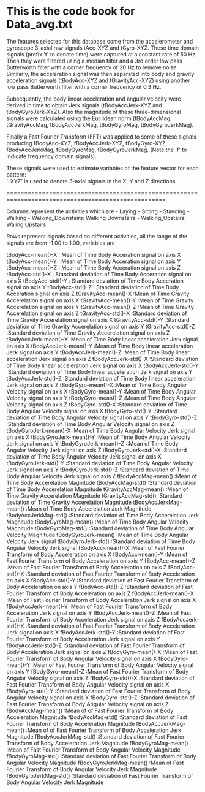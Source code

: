 This is the code book for Data_avg.txt
===================================================================================================

The features selected for this database come from the accelerometer and gyroscope 3-axial raw signals tAcc-XYZ and tGyro-XYZ. These time domain signals (prefix 't' to denote time) were captured at a constant rate of 50 Hz. Then they were filtered using a median filter and a 3rd order low pass Butterworth filter with a corner frequency of 20 Hz to remove noise. Similarly, the acceleration signal was then separated into body and gravity acceleration signals (tBodyAcc-XYZ and tGravityAcc-XYZ) using another low pass Butterworth filter with a corner frequency of 0.3 Hz. 

Subsequently, the body linear acceleration and angular velocity were derived in time to obtain Jerk signals (tBodyAccJerk-XYZ and tBodyGyroJerk-XYZ). Also the magnitude of these three-dimensional signals were calculated using the Euclidean norm (tBodyAccMag, tGravityAccMag, tBodyAccJerkMag, tBodyGyroMag, tBodyGyroJerkMag). 

Finally a Fast Fourier Transform (FFT) was applied to some of these signals producing fBodyAcc-XYZ, fBodyAccJerk-XYZ, fBodyGyro-XYZ, fBodyAccJerkMag, fBodyGyroMag, fBodyGyroJerkMag. (Note the 'f' to indicate frequency domain signals). 

These signals were used to estimate variables of the feature vector for each pattern:  
'-XYZ' is used to denote 3-axial signals in the X, Y and Z directions.

===================================================================================================

Columns represent the activities which are
	- Laying
	- Sitting
	- Standing
	- Walking
	- Walking_Downstairs: Walking Downstairs
	- Walking_Upstairs: Waling Upstairs

Rows represent signals based on different activities, all the range of the signals are from -1.00 to 1.00, variables are

tBodyAcc-mean()-X      : Mean of Time  Body Acceration signal on axis X
tBodyAcc-mean()-Y      : Mean of Time Body Acceration signal on axis Y
tBodyAcc-mean()-Z      : Mean of Time Body Acceration signal on axis Z
tBodyAcc-std()-X       : Standard deviation of Time Body Acceration signal on axis X
tBodyAcc-std()-Y       : Standard deviation of Time Body Acceration signal on axis Y
tBodyAcc-std()-Z       : Standard deviation of Time Body Acceration signal on axis Z
tGravityAcc-mean()-X   :Mean of Time Gravity Accerelation signal on axis X
tGravityAcc-mean()-Y   :Mean of Time Gravity Accerelation signal on axis Y
tGravityAcc-mean()-Z   :Mean of Time Gravity Accerelation signal on axis Z
tGravityAcc-std()-X    :Standard deviation of Time Gravity Accerelation signal on axis X
tGravityAcc-std()-Y    :Standard deviation of Time Gravity Accerelation signal on axis Y
tGravityAcc-std()-Z    :Standard deviation of Time Gravity Accerelation signal on axis Z
tBodyAccJerk-mean()-X  :Mean of Time Body linear acceleration Jerk signal on axis X
tBodyAccJerk-mean()-Y  :Mean of Time Body linear acceleration Jerk signal on axis Y
tBodyAccJerk-mean()-Z  :Mean of Time Body linear acceleration Jerk signal on axis Z
tBodyAccJerk-std()-X   :Standard deviation of Time Body linear acceleration Jerk signal on axis X
tBodyAccJerk-std()-Y   :Standard deviation of Time Body linear acceleration Jerk signal on axis Y
tBodyAccJerk-std()-Z   :Standard deviation of Time Body linear acceleration Jerk signal on axis Z
tBodyGyro-mean()-X     :Mean of Time Body Angular Velocity signal on axis X 
tBodyGyro-mean()-Y     :Mean of Time Body Angular Velocity signal on axis Y
tBodyGyro-mean()-Z     :Mean of Time Body Angular Velocity signal on axis Z
tBodyGyro-std()-X      :Standard deviation of Time Body Angular Velocity signal on axis X
tBodyGyro-std()-Y      :Standard deviation of Time Body Angular Velocity signal on axis Y
tBodyGyro-std()-Z      :Standard deviation of Time Body Angular Velocity signal on axis Z
tBodyGyroJerk-mean()-X :Mean of Time Body Angular Velocity Jerk signal on axis X
tBodyGyroJerk-mean()-Y :Mean of Time Body Angular Velocity Jerk signal on axis Y
tBodyGyroJerk-mean()-Z ::Mean of Time Body Angular Velocity Jerk signal on axis Z
tBodyGyroJerk-std()-X  :Standard deviation of Time Body Angular Velocity Jerk signal on axis X
tBodyGyroJerk-std()-Y  :Standard deviation of Time Body Angular Velocity Jerk signal on axis Y
tBodyGyroJerk-std()-Z  :Standard deviation of Time Body Angular Velocity Jerk signal on axis Z
tBodyAccMag-mean()     :Mean of Time Body Accerelation Magnitude
tBodyAccMag-std()      :Standard deviation of Time Body Accerelation Magnitude
tGravityAccMag-mean()  :Mean of Time Gravity Accerelation Magnitude
tGravityAccMag-std()   :Standard deviation of Time Gravity Accerelation Magnitude
tBodyAccJerkMag-mean() :Mean of Time Body Accerelation Jerk Magnitude
tBodyAccJerkMag-std()  :Standard deviation of Time Body Accerelation Jerk Magnitude
tBodyGyroMag-mean()    :Mean of Time Body Angular Velocity Magnitude
tBodyGyroMag-std()     :Standard deviation of Time Body Angular Velocity Magnitude
tBodyGyroJerk-mean()   :Mean of Time Body Angular Velocity Jerk signal
tBodyGyroJerk-std()    :Standard deviation of Time Body Angular Velocity Jerk signal
fBodyAcc-mean()-X      :Mean of Fast Fourier Transform of Body Acceleration on axis X
fBodyAcc-mean()-Y      :Mean of Fast Fourier Transform of Body Acceleration on axis Y
fBodyAcc-mean()-Z      :Mean of Fast Fourier Transform of Body Acceleration on axis Z
fBodyAcc-std()-X       :Standard deviation of Fast Fourier Transform of Body Acceleration on axis X
fBodyAcc-std()-Y       :Standard deviation of Fast Fourier Transform of Body Acceleration on axis Y
fBodyAcc-std()-Z       :Standard deviation of Fast Fourier Transform of Body Acceleration on axis Z
fBodyAccJerk-mean()-X  :Mean of Fast Fourier Transform of Body Acceleration Jerk signal on axis X 
fBodyAccJerk-mean()-Y  :Mean of Fast Fourier Transform of Body Acceleration Jerk signal on axis Y
fBodyAccJerk-mean()-Z  :Mean of Fast Fourier Transform of Body Acceleration Jerk signal on axis Z
fBodyAccJerk-std()-X   :Standard deviation of Fast Fourier Transform of Body Acceleration Jerk signal on 
                        axis X
fBodyAccJerk-std()-Y   :Standard deviation of Fast Fourier Transform of Body Acceleration Jerk signal on 
                        axis Y
fBodyAccJerk-std()-Z   :Standard deviation of Fast Fourier Transform of Body Acceleration Jerk signal on 
                        axis Z
fBodyGyro-mean()-X     :Mean of Fast Fourier Transform of Body Angular Velocity signal on axis X
fBodyGyro-mean()-Y     :Mean of Fast Fourier Transform of Body Angular Velocity signal on axis Y
fBodyGyro-mean()-Z     :Mean of Fast Fourier Transform of Body Angular Velocity signal on axis Z
fBodyGyro-std()-X      :Standard deviation of Fast Fourier Transform of Body Angular Velocity signal on 
                        axis X
fBodyGyro-std()-Y      :Standard deviation of Fast Fourier Transform of Body Angular Velocity signal on 
                        axis Y
fBodyGyro-std()-Z      :Standard deviation of Fast Fourier Transform of Body Angular Velocity signal on
                        axis Z
fBodyAccMag-mean()     :Mean of of Fast Fourier Transform of Body Acceleration Magnitude
fBodyAccMag-std()      :Standard deviation of Fast Fourier Transform of Body Acceleration Magnitude
fBodyAccJerkMag-mean() :Mean of of Fast Fourier Transform of Body Acceleration Jerk Magnitude
fBodyAccJerkMag-std()  :Standard deviation of Fast Fourier Transform of Body Acceleration Jerk Magnitude
fBodyGyroMag-mean()    :Mean of Fast Fourier Transform of Body Angular Velocity Magnitude
fBodyGyroMag-std()     :Standard deviation of Fast Fourier Transform of Body Angular Velocity Magnitude
fBodyGyroJerkMag-mean()  :Mean of Fast Fourier Transform of Body Angular Velocity Jerk Magnitude
fBodyGyroJerkMag-std()   :Standard deviation of Fast Fourier Transform of Body Angular Velocity Jerk
                          Magnitude 

